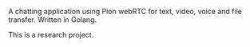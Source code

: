 A chatting application using Pion webRTC for text, video, voice and file transfer. Written in Golang.

This is a research project.